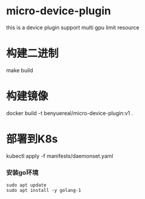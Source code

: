 # micro-device-plugin
this is a device plugin support multi gpu limit resource


# 构建二进制
make build

# 构建镜像
docker build -t benyuereal/micro-device-plugin:v1 .

# 部署到K8s
kubectl apply -f manifests/daemonset.yaml


### 安装go环境
```shell
sudo apt update 
sudo apt install -y golang-1
```